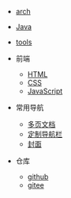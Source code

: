 * [arch](archLinux/README.md)
* [Java](Java/README.md)
* [tools](tools/README.md)
* 前端
  * [HTML]()
  * [CSS]()
  * [JavaScript]()
* 常用导航

  
  * [多页文档](zh-cn/more-pages.md)
  * [定制导航栏](zh-cn/custom-navbar.md)
  * [封面](zh-cn/cover.md)

* 仓库
  * [github](https://github.com/nianone/docs)
  * [gitee](https://gitee.com/nianone/docs)

